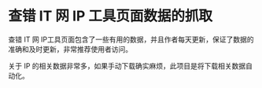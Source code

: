 # 查错 IT 网 IP 工具页面数据的抓取

查错 IT 网 IP工具页面包含了一些有用的数据，并且作者每天更新，保证了数据的准确和及时更新，非常推荐使用者访问。

关于 IP 的相关数据非常多，如果手动下载确实麻烦，此项目是将下载相关数据自动化。

